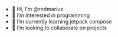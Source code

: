 - 👋 Hi, I’m @rndmarius
- 👀 I’m interested in programming
- 🌱 I’m currently learning jetpack compose
- 💞️ I’m looking to collaborate on projects

<!---
rndmarius/rndmarius is a ✨ special ✨ repository because its `README.md` (this file) appears on your GitHub profile.
You can click the Preview link to take a look at your changes.
--->
